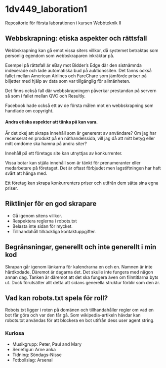 # 1dv449_laboration1
Repositorie för första laborationen i kursen Webbteknik II

## Webbskrapning: etiska aspekter och rättsfall
Webbskrapning kan gå emot vissa siters villkor, då systemet betraktas som personlig egendom som webbskraparen inkräktar på. 

Exempel på rättsfall är eBay mot Bidder’s Edge där den sistnämnda indexerade och lade automatiska bud på auktionssiten. Det fanns också fallet mellan American Airlines och FareChare som jämförde priser på biljetter med hjälp av data som var tillgänglig för allmänheten. 

Det finns också fall där webbskrapningen påverkar prestandan på servern så som i fallet mellan QVC och Resultly. 

Facebook hade också ett av de första målen mot en webbskrapning som handlade om copyright. 

#### Andra etiska aspekter att tänka på kan vara.
Är det okej att skrapa innehåll som är genererat av användare? Om jag har recenserat en produkt på en näthandelssida, vill jag då att mitt betyg eller mitt omdöme ska hamna på andra siter?

Innehåll på ett företags site kan utnyttjas av konkurrenter. 

Vissa botar kan stjäla innehåll som är tänkt för prenumeranter eller medarbetare på företaget. Det är oftast förbjudet men lagstiftningen har haft svårt att hänga med. 

Ett företag kan skrapa konkurrenters priser och utifrån dem sätta sina egna priser. 

## Riktlinjer för en god skrapare 
- Gå igenom sitens villkor.
- Respektera reglerna i robots.txt
- Belasta inte sidan för mycket. 
- Tillhandahåll tillräckliga kontaktuppgifter.

## Begränsningar, generellt och inte generellt i min kod
Skrapan går igenom länkarna för kalendrarna en och en. Namnen är inte hårdkodade. Däremot är dagarna det. Det skulle inte fungera med någon annan dag. Tanken är däremot att det ska fungera även om filmtitlarna byts ut. Dock förutsätter allt detta att sidans generella struktur förblir som den är. 

## Vad kan robots.txt spela för roll?
Robots.txt ligger i roten på domänen och tillhandahåller regler om vad en bot får göra och var den får gå. Som wikipedia-artikeln hävdar kan robots.txt användas för att blockera en bot utifrån dess user agent string.

### Kuriosa
- Musikgrupp: Peter, Paul and Mary
- Seriefigur: Arne anka
- Tidning: Söndags-Nisse
- Fotbollslag: Arsenal
